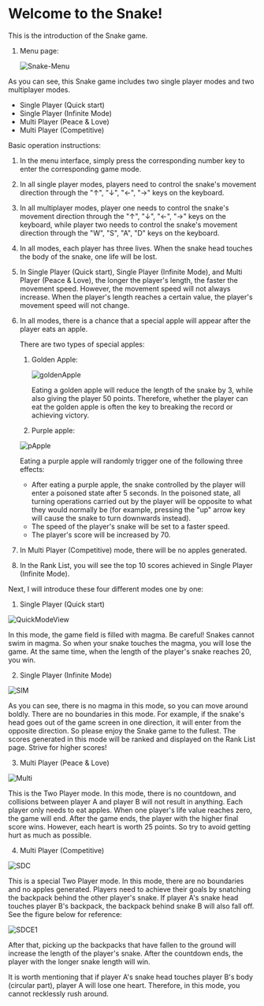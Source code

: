 # Welcome to the Snake!

This is the introduction of the Snake game.

1. Menu page:

    ![Snake-Menu](./images/Snake-Menu.png)

As you can see, this Snake game includes two single player modes and two multiplayer modes.


<ul>
    <li>Single Player (Quick start)</li>
    <li>Single Player (Infinite Mode)</li>
    <li>Multi Player (Peace & Love)</li>
    <li>Multi Player (Competitive)</li>
</ul>
Basic operation instructions:

1. In the menu interface, simply press the corresponding number key to enter the corresponding game mode.

2. In all single player modes, players need to control the snake's movement direction through the "↑", "↓", "←", "→" keys on the keyboard.

3. In all multiplayer modes, player one needs to control the snake's movement direction through the "↑", "↓", "←", "→" keys on the keyboard, 
while player two needs to control the snake's movement direction through the "W", "S", "A", "D" keys on the keyboard.

4. In all modes, each player has three lives. When the snake head touches the body of the snake, one life will be lost.

5. In Single Player (Quick start), Single Player (Infinite Mode), and Multi Player (Peace & Love), the longer the player's length, the faster the movement speed. However, the movement speed will not always increase. When the player's length reaches a certain value, the player's movement speed will not change.

6. In all modes, there is a chance that a special apple will appear after the player eats an apple.

   There are two types of special apples:

   1. Golden Apple:

      ![goldenApple](./src/statics/goldenApple.png)

      Eating a golden apple will reduce the length of the snake by 3, while also giving the 
      player 50 points. Therefore, whether the player can eat the golden apple is often the key to breaking the record or achieving victory.

   2.  Purple apple:

      ![pApple](./src/statics/poisonApple.png)

   Eating a purple apple will randomly trigger one of the following three effects:

      - After eating a purple apple, the snake controlled by the player will enter a poisoned state after 5 seconds. In the poisoned state, all turning operations carried out by the player will be opposite to what they would normally be (for example, pressing the "up" arrow key will cause the snake to turn downwards instead).
      - The speed of the player's snake will be set to a faster speed.
      - The player's score will be increased by 70.

  7. In Multi Player (Competitive) mode, there will be no apples generated.

  8. In the Rank List, you will see the top 10 scores achieved in Single Player (Infinite Mode).



Next, I will introduce these four different modes one by one:

 1.   Single Player (Quick start)

   ![QuickModeView](./images/QuickModeView.png)

In this mode, the game field is filled with magma. Be careful! Snakes cannot swim in magma. So when your snake touches the magma, you will lose the game. At the same time, when the length of the player's snake reaches 20, you win.

2.    Single Player (Infinite Mode)

![SIM](./images/SIM.png)

As you can see, there is no magma in this mode, so you can move around boldly. There are no boundaries in this mode. For example, if the snake's head goes out of the game screen in one direction, it will enter from the opposite direction. So please enjoy the Snake game to the fullest. The scores generated in this mode will be ranked and displayed on the Rank List page. Strive for higher scores!

3. Multi Player (Peace & Love)

![Multi](./images/SDLP.png)

This is the Two Player mode. In this mode, there is no countdown, and collisions between player A and player B will not result in anything. Each player only needs to eat apples. When one player's life value reaches zero, the game will end. After the game ends, the player with the higher final score wins. However, each heart is worth 25 points. So try to avoid getting hurt as much as possible.

4. Multi Player (Competitive)

![SDC](./images/SDC.png)

This is a special Two Player mode. In this mode, there are no boundaries and no apples generated. Players need to achieve their goals by snatching the backpack behind the other player's snake. If player A's snake head touches player B's backpack, the backpack behind snake B will also fall off. See the figure below for reference:

![SDCE1](./images/SDCE1.png)

After that, picking up the backpacks that have fallen to the ground will increase the length of the player's snake. After the countdown ends, the player with the longer snake length will win.

It is worth mentioning that if player A's snake head touches player B's body (circular part), player A will lose one heart. Therefore, in this mode, you cannot recklessly rush around.





